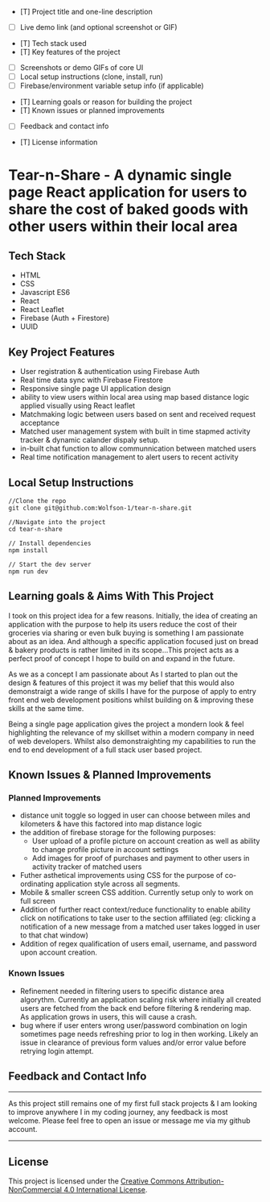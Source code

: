 - [T] Project title and one-line description
- [ ] Live demo link (and optional screenshot or GIF)
- [T] Tech stack used
- [T] Key features of the project
- [ ] Screenshots or demo GIFs of core UI
- [ ] Local setup instructions (clone, install, run)
- [ ] Firebase/environment variable setup info (if applicable)
- [T] Learning goals or reason for building the project
- [T] Known issues or planned improvements
- [ ] Feedback and contact info
- [T] License information

# Tear-n-Share - A dynamic single page React application for users to share the cost of baked goods with other users within their local area

## Tech Stack

- HTML
- CSS
- Javascript ES6
- React
- React Leaflet
- Firebase (Auth + Firestore)
- UUID

## Key Project Features

- User registration & authentication using Firebase Auth
- Real time data sync with Firebase Firestore
- Responsive single page UI application design
- ability to view users within local area using map based distance logic applied visually using React leaflet
- Matchmaking logic between users based on sent and received request acceptance
- Matched user management system with built in time stapmed activity tracker & dynamic calander dispaly setup.
- in-built chat function to allow communnication between matched users
- Real time notification management to alert users to recent activity

## Local Setup Instructions

```
//Clone the repo
git clone git@github.com:Wolfson-1/tear-n-share.git

//Navigate into the project
cd tear-n-share

// Install dependencies
npm install

// Start the dev server
npm run dev

```

## Learning goals & Aims With This Project

I took on this project idea for a few reasons. Initially, the idea of creating an application with the purpose to help its users reduce the cost of their groceries via sharing or even bulk buying is something I am passionate about as an idea. And although a specific application focused just on bread & bakery products is rather limited in its scope...This project acts as a perfect proof of concept I hope to build on and expand in the future.  

As we as a concept I am passionate about As I started to plan out the design & features of this project it was my belief that this would also demonstraigt a wide range of skills I have for the purpose of apply to entry front end web development positions whilst building on & improving these skills at the same time. 

Being a single page application gives the project a mondern look & feel highlighting the relevance of my skillset within a modern company in need of web developers. Whilst also demonstraighting my capabilities to run the end to end development of a full stack user based project.

## Known Issues & Planned Improvements

### Planned Improvements

- distance unit toggle so logged in user can choose between miles and kilometers & have this factored into map distance logic 
- the addition of firebase storage for the following purposes: 
    - User upload of a profile picture on account creation as well as ability to change profile picture in account settings
    - Add images for proof of purchases and payment to other users in activity tracker of matched users
- Futher asthetical improvements using CSS for the purpose of co-ordinating application style across all segments.
- Mobile & smaller screen CSS addition. Currently setup only to work on full screen  
- Addition of further react context/reduce functionality to enable ability click on notifications to take user to the section affiliated (eg: clicking a notification of a new message from a matched user takes logged in user to that chat window)
- Addition of regex qualification of users email, username, and password upon account creation.

### Known Issues
- Refinement needed in filtering users to specific distance area algorythm. Currently an application scaling risk where initially all created users are fetched from the back end before filtering & rendering map. As application grows in users, this will cause a crash.
- bug where if user enters wrong user/password combination on login sometimes page needs refreshing prior to log in then working. Likely an issue in clearance of previous form values and/or error value before retrying login attempt. 

## Feedback and Contact Info

---

As this project still remains one of my first full stack projects & I am looking to improve anywhere I in my coding journey, any feedback is most welcome. Please feel free to open an issue or message me via my github account.

---

## License

This project is licensed under the [Creative Commons Attribution-NonCommercial 4.0 International License](https://creativecommons.org/licenses/by-nc/4.0/).




